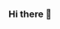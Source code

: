 ### Hi there 👋

<!--
**YadavYashvant/YadavYashvant** is a ✨ _special_ ✨ repository because its `README.md` (this file) appears on your GitHub profile.

Here are some ideas to get you started:

- 🔭 I’m currently working on Android Developement
- 🌱 I’m currently learning ...
- 👯 I’m looking to collaborate on ...
- 🤔 I’m looking for help with ...
- 💬 Ask me about ...
- 📫 How to reach me: yashvantyadav855@gmail.com
- 😄 Pronouns: He/She
-->
